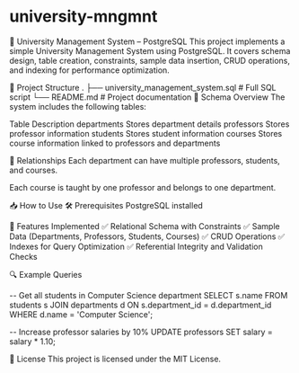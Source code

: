 # university-mngmnt
📘 University Management System – PostgreSQL
This project implements a simple University Management System using PostgreSQL. It covers schema design, table creation, constraints, sample data insertion, CRUD operations, and indexing for performance optimization.

📂 Project Structure
.
├── university_management_system.sql  # Full SQL script
└── README.md                         # Project documentation
🧱 Schema Overview
The system includes the following tables:

Table	Description
departments	Stores department details
professors	Stores professor information
students	Stores student information
courses	Stores course information linked to professors and departments

🔄 Relationships
Each department can have multiple professors, students, and courses.

Each course is taught by one professor and belongs to one department.

📥 How to Use
🛠 Prerequisites
PostgreSQL installed

📌 Features Implemented
✅ Relational Schema with Constraints
✅ Sample Data (Departments, Professors, Students, Courses)
✅ CRUD Operations
✅ Indexes for Query Optimization
✅ Referential Integrity and Validation Checks

🔍 Example Queries

-- Get all students in Computer Science department
SELECT s.name
FROM students s
JOIN departments d ON s.department_id = d.department_id
WHERE d.name = 'Computer Science';

-- Increase professor salaries by 10%
UPDATE professors
SET salary = salary * 1.10;

📝 License
This project is licensed under the MIT License.

